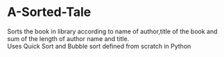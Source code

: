 # A-Sorted-Tale
Sorts the book in library according to name of author,title of the book and sum of the length of author name and title.  \
Uses Quick Sort and Bubble sort defined from scratch in Python
